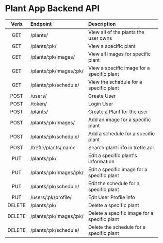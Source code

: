 # Plant App Backend API

|      Verb      | Endpoint                 | Description                                   |
| :-------------:| :----------              | :-----------                                  |
|  GET           | /plants/                 | View all of the plants the user owns          |
|  GET           | /plants/:pk/             | View a specific plant                         |
|  GET           | /plants/:pk/images/      | View all images for specific plant            |
|  GET           | /plants/:pk/images/:pk/  | View a specific image for a specific plant    |
|  GET           | /plants/:pk/schedule/    | View the schedule for a specific plant        |
|  POST          | /users/                  | Create User                                   |
|  POST          | /token/                  | Login User                                    |
|  POST          | /plants/                 | Create a Plant for the user                   |
|  POST          | /plants/:pk/images/      | Add an image for a specific plant             |
|  POST          | /plants/:pk/schedule/    | Add a schedule for a specific plant           |
|  POST          | /trefle/plants/:name     | Search plant info in trefle api               |
|  PUT           | /plants/:pk/             | Edit a specific plant's information           |
|  PUT           | /plants/:pk/images/:pk/  | Edit a specific image for a specific plant    |
|  PUT           | /plants/:pk/schedule/    | Edit the schedule for a specific plant        |
|  PUT           | /users/:pk/profile/      | Edit User Profile info                        |
|  DELETE        | /plants/:pk/             | Delete a specific plant                       |
|  DELETE        | /plants/:pk/images/:pk/  | Delete a specific image for a specific plant  |
|  DELETE        | /plants/:pk/schedule/    | Delete the schedule for a specific plant      |
